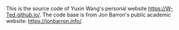 This is the source code of Yuxin Wang's personal website https://W-Ted.github.io/. The code base is from Jon Barron's public academic website: https://jonbarron.info/.